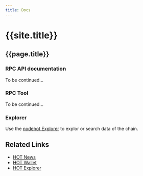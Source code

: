 ```yaml
---
title: Docs
---
```


# {{site.title}}
## {{page.title}}

### RPC API documentation

To be continued...

### RPC Tool

To be continued...

### Explorer

Use the [nodehot Explorer](https://explorer.hotwallet.tech) to explor or search data of the chain.

## Related Links

* [HOT News](http://www.house-token.com/news/)
* [HOT Wallet](https://www.hotwallet.tech)
* [HOT Explorer](https://explorer.hotwallet.tech/exchange)
